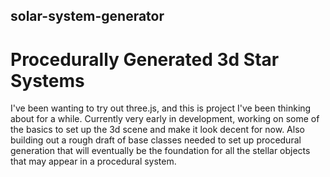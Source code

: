 ## solar-system-generator
# Procedurally Generated 3d Star Systems 

I've been wanting to try out three.js, and this is project I've been thinking about for a while. Currently very early in development, working on some of the basics to set up the 3d scene and make it look decent for now. Also building out a rough draft of base classes needed to set up procedural generation that will eventually be the foundation for all the stellar objects that may appear in a procedural system.
